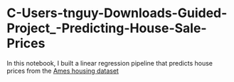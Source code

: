 # C-Users-tnguy-Downloads-Guided-Project_-Predicting-House-Sale-Prices
In this notebook, I built a linear regression pipeline that predicts house prices from the [Ames housing dataset](https://www.kaggle.com/c/ames-housing-data)
